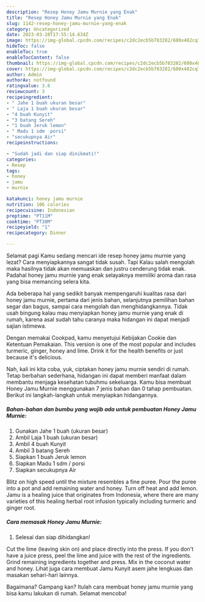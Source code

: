 ```yaml
---
description: "Resep Honey Jamu Murnie yang Enak"
title: "Resep Honey Jamu Murnie yang Enak"
slug: 1142-resep-honey-jamu-murnie-yang-enak
category: Uncategorized
date: 2023-03-28T17:55:14.634Z
image: https://img-global.cpcdn.com/recipes/c2dc2ecb5b783282/680x482cq70/honey-jamu-murnie-foto-resep-utama.jpg
hideToc: false
enableToc: true
enableTocContent: false
thumbnail: https://img-global.cpcdn.com/recipes/c2dc2ecb5b783282/680x482cq70/honey-jamu-murnie-foto-resep-utama.jpg
cover: https://img-global.cpcdn.com/recipes/c2dc2ecb5b783282/680x482cq70/honey-jamu-murnie-foto-resep-utama.jpg
author: Admin
authorAv: notfound
ratingvalue: 3.6
reviewcount: 3
recipeingredient:
- " Jahe 1 buah ukuran besar"
- " Laja 1 buah ukuran besar"
- "4 buah Kunyit"
- "3 batang Sereh"
- "1 buah Jeruk lemon"
- " Madu 1 sdm  porsi"
- "secukupnya Air"
recipeinstructions:

- "Sudah jadi dan siap dinikmati!"
categories:
- Resep
tags:
- honey
- jamu
- murnie

katakunci: honey jamu murnie 
nutrition: 106 calories
recipecuisine: Indonesian
preptime: "PT11M"
cooktime: "PT30M"
recipeyield: "1"
recipecategory: Dinner

---
```



Selamat pagi Kamu sedang mencari ide resep honey jamu murnie yang lezat? Cara menyiapkannya sangat tidak susah. Tapi Kalau salah mengolah maka hasilnya tidak akan memuaskan dan justru cenderung tidak enak. Padahal honey jamu murnie yang enak selayaknya memiliki aroma dan rasa yang bisa memancing selera kita.


Ada beberapa hal yang sedikit banyak mempengaruhi kualitas rasa dari honey jamu murnie, pertama dari jenis bahan, selanjutnya pemilihan bahan segar dan bagus, sampai cara mengolah dan menghidangkannya. Tidak usah bingung kalau mau menyiapkan honey jamu murnie yang enak di rumah, karena asal sudah tahu caranya maka hidangan ini dapat menjadi sajian istimewa.

Dengan memakai Cookpad, kamu menyetujui Kebijakan Cookie dan Ketentuan Pemakaian. This version is one of the most popular and includes turmeric, ginger, honey and lime. Drink it for the health benefits or just because it&#39;s delicious.


Nah, kali ini kita coba, yuk, ciptakan honey jamu murnie sendiri di rumah. Tetap berbahan sederhana, hidangan ini dapat memberi manfaat dalam membantu menjaga kesehatan tubuhmu sekeluarga. Kamu bisa membuat Honey Jamu Murnie menggunakan 7 jenis bahan dan 0 tahap pembuatan. Berikut ini langkah-langkah untuk menyiapkan hidangannya.

<!--inarticleads1-->

##### Bahan-bahan dan bumbu yang wajib ada untuk pembuatan Honey Jamu Murnie:

1. Gunakan  Jahe 1 buah (ukuran besar)
1. Ambil  Laja 1 buah (ukuran besar)
1. Ambil 4 buah Kunyit
1. Ambil 3 batang Sereh
1. Siapkan 1 buah Jeruk lemon
1. Siapkan  Madu 1 sdm / porsi
1. Siapkan secukupnya Air


Blitz on high speed until the mixture resembles a fine puree. Pour the puree into a pot and add remaining water and honey. Turn off heat and add lemon. Jamu is a healing juice that originates from Indonesia, where there are many varieties of this healing herbal root infusion typically including turmeric and ginger root. 

<!--inarticleads2-->

##### Cara memasak Honey Jamu Murnie:


1. Selesai dan siap dihidangkan!

Cut the lime (leaving skin on) and place directly into the press. If you don&#39;t have a juice press, peel the lime and juice with the rest of the ingredients. Grind remaining ingredients together and press. Mix in the coconut water and honey. Lihat juga cara membuat Jamu Kunyit asem jahe lengkuas dan masakan sehari-hari lainnya. 

Bagaimana? Gampang kan? Itulah cara membuat honey jamu murnie yang bisa kamu lakukan di rumah. Selamat mencoba!
